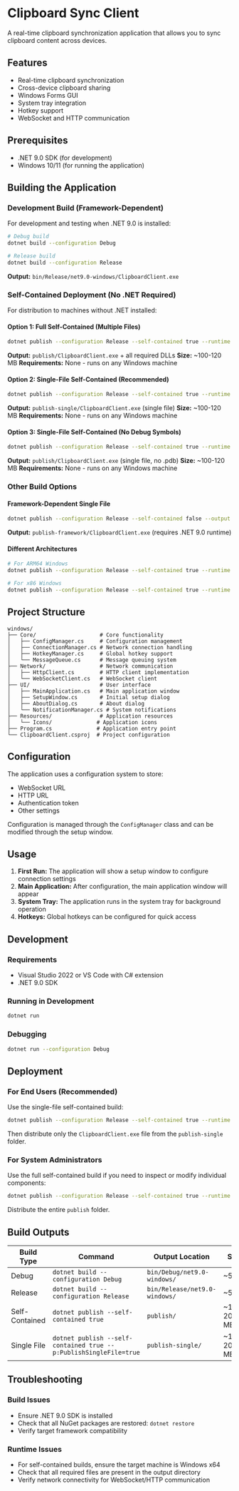 # Clipboard Sync Client

A real-time clipboard synchronization application that allows you to sync clipboard content across devices.

## Features

- Real-time clipboard synchronization
- Cross-device clipboard sharing
- Windows Forms GUI
- System tray integration
- Hotkey support
- WebSocket and HTTP communication

## Prerequisites

- .NET 9.0 SDK (for development)
- Windows 10/11 (for running the application)

## Building the Application

### Development Build (Framework-Dependent)

For development and testing when .NET 9.0 is installed:

```bash
# Debug build
dotnet build --configuration Debug

# Release build
dotnet build --configuration Release
```

**Output:** `bin/Release/net9.0-windows/ClipboardClient.exe`

### Self-Contained Deployment (No .NET Required)

For distribution to machines without .NET installed:

#### Option 1: Full Self-Contained (Multiple Files)
```bash
dotnet publish --configuration Release --self-contained true --runtime win-x64 --output ./publish
```

**Output:** `publish/ClipboardClient.exe` + all required DLLs
**Size:** ~100-120 MB
**Requirements:** None - runs on any Windows machine

#### Option 2: Single-File Self-Contained (Recommended)
```bash
dotnet publish --configuration Release --self-contained true --runtime win-x64 --output ./publish --p:PublishSingleFile=true
```

**Output:** `publish-single/ClipboardClient.exe` (single file)
**Size:** ~100-120 MB
**Requirements:** None - runs on any Windows machine

#### Option 3: Single-File Self-Contained (No Debug Symbols)
```bash
dotnet publish --configuration Release --self-contained true --runtime win-x64 --output ./publish --p:PublishSingleFile=true --p:DebugType=None
```

**Output:** `publish/ClipboardClient.exe` (single file, no .pdb)
**Size:** ~100-120 MB
**Requirements:** None - runs on any Windows machine

### Other Build Options

#### Framework-Dependent Single File
```bash
dotnet publish --configuration Release --self-contained false --output ./publish-framework
```

**Output:** `publish-framework/ClipboardClient.exe` (requires .NET 9.0 runtime)

#### Different Architectures
```bash
# For ARM64 Windows
dotnet publish --configuration Release --self-contained true --runtime win-arm64 --output ./publish-arm64

# For x86 Windows
dotnet publish --configuration Release --self-contained true --runtime win-x86 --output ./publish-x86
```

## Project Structure

```
windows/
├── Core/                    # Core functionality
│   ├── ConfigManager.cs     # Configuration management
│   ├── ConnectionManager.cs # Network connection handling
│   ├── HotkeyManager.cs     # Global hotkey support
│   └── MessageQueue.cs      # Message queuing system
├── Network/                 # Network communication
│   ├── HttpClient.cs        # HTTP client implementation
│   └── WebSocketClient.cs   # WebSocket client
├── UI/                      # User interface
│   ├── MainApplication.cs   # Main application window
│   ├── SetupWindow.cs       # Initial setup dialog
│   ├── AboutDialog.cs       # About dialog
│   └── NotificationManager.cs # System notifications
├── Resources/               # Application resources
│   └── Icons/              # Application icons
├── Program.cs              # Application entry point
└── ClipboardClient.csproj  # Project configuration
```

## Configuration

The application uses a configuration system to store:
- WebSocket URL
- HTTP URL
- Authentication token
- Other settings

Configuration is managed through the `ConfigManager` class and can be modified through the setup window.

## Usage

1. **First Run:** The application will show a setup window to configure connection settings
2. **Main Application:** After configuration, the main application window will appear
3. **System Tray:** The application runs in the system tray for background operation
4. **Hotkeys:** Global hotkeys can be configured for quick access

## Development

### Requirements
- Visual Studio 2022 or VS Code with C# extension
- .NET 9.0 SDK

### Running in Development
```bash
dotnet run
```

### Debugging
```bash
dotnet run --configuration Debug
```

## Deployment

### For End Users (Recommended)
Use the single-file self-contained build:
```bash
dotnet publish --configuration Release --self-contained true --runtime win-x64 --output ./publish-single --p:PublishSingleFile=true
```

Then distribute only the `ClipboardClient.exe` file from the `publish-single` folder.

### For System Administrators
Use the full self-contained build if you need to inspect or modify individual components:
```bash
dotnet publish --configuration Release --self-contained true --runtime win-x64 --output ./publish
```

Distribute the entire `publish` folder.

## Build Outputs

| Build Type | Command | Output Location | Size | Requirements |
|------------|---------|-----------------|------|--------------|
| Debug | `dotnet build --configuration Debug` | `bin/Debug/net9.0-windows/` | ~5 MB | .NET 9.0 |
| Release | `dotnet build --configuration Release` | `bin/Release/net9.0-windows/` | ~5 MB | .NET 9.0 |
| Self-Contained | `dotnet publish --self-contained true` | `publish/` | ~150-200 MB | None |
| Single File | `dotnet publish --self-contained true --p:PublishSingleFile=true` | `publish-single/` | ~150-200 MB | None |

## Troubleshooting

### Build Issues
- Ensure .NET 9.0 SDK is installed
- Check that all NuGet packages are restored: `dotnet restore`
- Verify target framework compatibility

### Runtime Issues
- For self-contained builds, ensure the target machine is Windows x64
- Check that all required files are present in the output directory
- Verify network connectivity for WebSocket/HTTP communication
